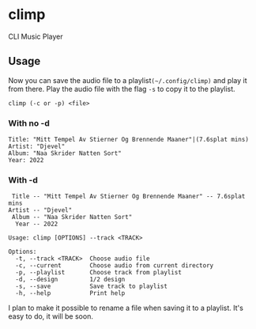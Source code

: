 # climp
CLI Music Player

## Usage

Now you can save the audio file to a playlist`(~/.config/climp)` and play it from there.
Play the audio file with the flag `-s` to copy it to the playlist.

```
climp (-c or -p) <file>
```

### With no -d
```
Title: "Mitt Tempel Av Stierner Og Brennende Maaner"|(7.6splat mins)
Artist: "Djevel"
Album: "Naa Skrider Natten Sort"
Year: 2022
```

### With -d
```
 Title -- "Mitt Tempel Av Stierner Og Brennende Maaner" -- 7.6splat mins
Artist -- "Djevel"
 Album -- "Naa Skrider Natten Sort"
  Year -- 2022
```

```
Usage: climp [OPTIONS] --track <TRACK>

Options:
  -t, --track <TRACK>  Choose audio file
  -c, --current        Choose audio from current directory
  -p, --playlist       Choose track from playlist
  -d, --design         1/2 design
  -s, --save           Save track to playlist
  -h, --help           Print help
```

I plan to make it possible to rename a file when saving it to a playlist. 
It's easy to do, it will be soon.
